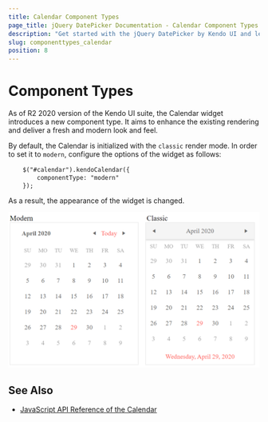 ```yaml
---
title: Calendar Component Types
page_title: jQuery DatePicker Documentation - Calendar Component Types
description: "Get started with the jQuery DatePicker by Kendo UI and learn how to enable the modern component type."
slug: componenttypes_calendar
position: 8
---
```


# Component Types

As of R2 2020 version of the Kendo UI suite, the Calendar widget introduces a new component type. It aims to enhance the existing rendering and deliver a fresh and modern look and feel. 

By default, the Calendar is initialized with the `classic` render mode. In order to set it to `modern`, configure the options of the widget as follows:

```
    $("#calendar").kendoCalendar({
        componentType: "modern"
    });
```

As a result, the appearance of the widget is changed. 

![Kendo UI for jQuery Comparison between the content types](classic-modern-calendar-rendering.png)

## See Also

* [JavaScript API Reference of the Calendar](/api/javascript/ui/calendar)
